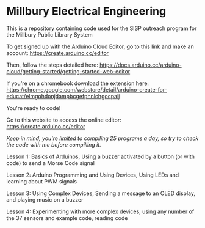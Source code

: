 # Millbury Electrical Engineering
This is a repository containing code used for the SISP outreach program for the Millbury Public Library System

To get signed up with the Arduino Cloud Editor, go to this link and make an account: https://create.arduino.cc/editor

Then, follow the steps detailed here: https://docs.arduino.cc/arduino-cloud/getting-started/getting-started-web-editor

If you're on a chromebook download the extension here: https://chrome.google.com/webstore/detail/arduino-create-for-educat/elmgohdonjdampbcgefphnlchgocpaij

You're ready to code!

Go to this website to access the online editor: https://create.arduino.cc/editor

*Keep in mind, you're limited to compiling 25 programs a day, so try to check the code with me before compilling it.*

Lesson 1: Basics of Arduinos, Using a buzzer activated by a button (or with code) to send a Morse Code signal

Lesson 2: Arduino Programming and Using Devices, Using LEDs and learning about PWM signals

Lesson 3: Using Complex Devices, Sending a message to an OLED display, and playing music on a buzzer

Lesson 4: Experimenting with more complex devices, using any number of the 37 sensors and example code, reading code
